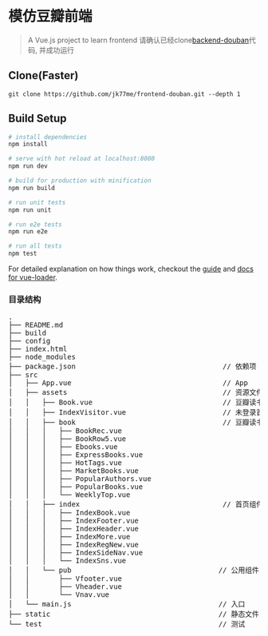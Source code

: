 # 模仿豆瓣前端

> A Vue.js project to learn frontend
> 请确认已经clone[backend-douban](https://github.com/jk77me/backend-douban)代码, 并成功运行


## Clone(Faster)

```
git clone https://github.com/jk77me/frontend-douban.git --depth 1
```




## Build Setup

``` bash
# install dependencies
npm install

# serve with hot reload at localhost:8080
npm run dev

# build for production with minification
npm run build

# run unit tests
npm run unit

# run e2e tests
npm run e2e

# run all tests
npm test
```

For detailed explanation on how things work, checkout the [guide](http://vuejs-templates.github.io/webpack/) and [docs for vue-loader](http://vuejs.github.io/vue-loader).

### 目录结构
<pre>
.
├── README.md 
├── build
├── config
├── index.html
├── node_modules
├── package.json                                   // 依赖项
├── src
│   ├── App.vue                                    // App
│   ├── assets                                     // 资源文件
│   │   ├── Book.vue                               // 豆瓣读书首页(页面)
│   │   ├── IndexVisitor.vue                       // 未登录首页(页面)
│   │   ├── book                                   // 豆瓣读书首页组件
│   │   │   ├── BookRec.vue
│   │   │   ├── BookRow5.vue
│   │   │   ├── Ebooks.vue
│   │   │   ├── ExpressBooks.vue
│   │   │   ├── HotTags.vue
│   │   │   ├── MarketBooks.vue
│   │   │   ├── PopularAuthors.vue
│   │   │   ├── PopularBooks.vue
│   │   │   └── WeeklyTop.vue
│   │   ├── index                                  // 首页组件(未登录)
│   │   │   ├── IndexBook.vue
│   │   │   ├── IndexFooter.vue
│   │   │   ├── IndexHeader.vue
│   │   │   ├── IndexMore.vue
│   │   │   ├── IndexRegNew.vue
│   │   │   ├── IndexSideNav.vue
│   │   │   └── IndexSns.vue
│   │   └── pub                                   // 公用组件
│   │       ├── Vfooter.vue
│   │       ├── Vheader.vue
│   │       └── Vnav.vue
│   └── main.js                                   // 入口
├── static                                        // 静态文件
└── test                                          // 测试



